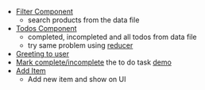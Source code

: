 - [Filter Component](https://codesandbox.io/s/brand-filter-component-t0xdex?file=/src/App.js)
  - search products from the data file
- [Todos Component](https://codesandbox.io/s/todos-componentt-2tm9bc?file=/src/App.js)
  - completed, incompleted and all todos from data file
  - try same problem using [reducer](https://codesandbox.io/s/floral-bird-dh5ism?file=/src/Todo.jsx)
- [Greeting to user](https://codesandbox.io/s/twilight-violet-gkjk1k?file=/src/Solution.js)
- [Mark complete/incomplete](https://codesandbox.io/s/mark-complte-incomplete-todo-m3jouu?file=/src/App.js)
 the to do task [demo](https://9j0nht.csb.app/)
- [Add Item](https://codesandbox.io/s/add-new-item-etumio?file=/src/App.js)
  - Add new item and show on UI
